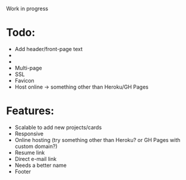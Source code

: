 Work in progress

# Todo:
* Add header/front-page text
* 
* 
* Multi-page 
* SSL
* Favicon
* Host online -> something other than Heroku/GH Pages

# Features: 
* Scalable to add new projects/cards
* Responsive
* Online hosting (try something other than Heroku? or GH Pages with custom domain?)
* Resume link
* Direct e-mail link
* Needs a better name
* Footer
